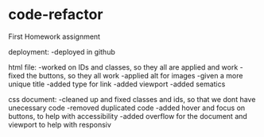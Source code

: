 # code-refactor
First Homework assignment

deployment:
-deployed in github

html file:
-worked on IDs and classes, so they all are applied and work
-fixed the buttons, so they all work
-applied alt for images
-given a more unique title
-added type for link
-added viewport
-added sematics

css document:
-cleaned up and fixed classes and ids, so that we dont have unecessary code
-removed duplicated code
-added hover and focus on buttons, to help with accessibility
-added overflow for the document and viewport to help with responsiv
